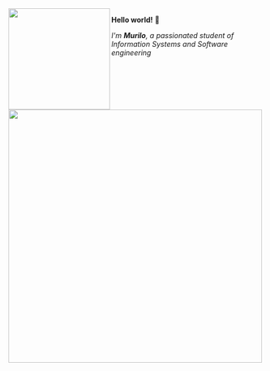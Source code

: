 <img align= "left" src=https://i.pinimg.com/enabled_lo/564x/f5/17/ca/f517ca578e816022f196ad939ecaa273.jpg width=200>

**Hello world!** 🌼

*I'm **Murilo**, a passionated student of Information Systems and Software engineering*
<img align= "up" src=https://i.pinimg.com/enabled_lo/564x/47/1c/e7/471ce7b6d591a328189506ae6cbb59d6.jpg width=500>



